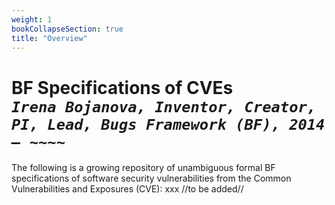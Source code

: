 ```yaml
---
weight: 1
bookCollapseSection: true
title: "Overview"
---
```

# BF Specifications of CVEs <br/> _`Irena Bojanova, Inventor, Creator, PI, Lead, Bugs Framework (BF), 2014 – ~~~~`_

The following is a growing repository of unambiguous formal BF specifications of software security vulnerabilities from the Common Vulnerabilities and Exposures (CVE):
xxx
//to be added//